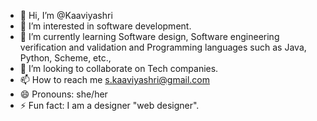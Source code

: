 - 👋 Hi, I’m @Kaaviyashri
- 👀 I’m interested in software development.
- 🌱 I’m currently learning Software design, Software engineering verification and validation and Programming languages such as Java, Python, Scheme, etc., 
- 💞️ I’m looking to collaborate on Tech companies.
- 📫 How to reach me s.kaaviyashri@gmail.com
- 😄 Pronouns: she/her
- ⚡ Fun fact: I am a designer "web designer".

<!---
Kaaviyashri/Kaaviyashri is a ✨ special ✨ repository because its `README.md` (this file) appears on your GitHub profile.
You can click the Preview link to take a look at your changes.
--->
